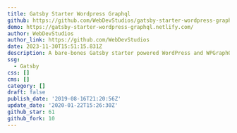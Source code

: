 ```yaml
---
title: Gatsby Starter Wordpress Graphql
github: https://github.com/WebDevStudios/gatsby-starter-wordpress-graphql
demo: https://gatsby-starter-wordpress-graphql.netlify.com/
author: WebDevStudios
author_link: https://github.com/WebDevStudios
date: 2023-11-30T15:51:15.831Z
description: A bare-bones Gatsby starter powered WordPress and WPGraphQL!
ssg:
  - Gatsby
css: []
cms: []
category: []
draft: false
publish_date: '2019-08-16T21:20:56Z'
update_date: '2020-01-22T15:26:30Z'
github_star: 61
github_fork: 10
---
```

